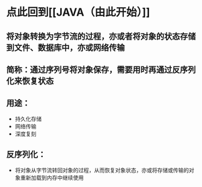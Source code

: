 # 点此回到[[JAVA（由此开始）]]

## 将对象转换为字节流的过程，亦或者将对象的状态存储到文件、数据库中，亦或网络传输

## 简称：通过序列号将对象保存，需要用时再通过反序列化来恢复状态

## 用途：
- 持久化存储
- 网络传输
- 深度复刻

## 反序列化：
- 将对象从字节流转回对象的过程，从而恢复对象状态，亦或将存储或传输的对象重新加载到内存中继续使用
